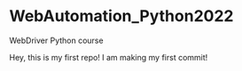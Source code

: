 # WebAutomation_Python2022
WebDriver Python course

Hey, this is my first repo!
I am making my first commit!